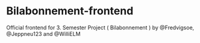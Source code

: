 # Bilabonnement-frontend

Official frontend for 3. Semester Project ( Bilabonnement ) 
by @Fredvigsoe, @Jeppneu123 and @WilliELM
